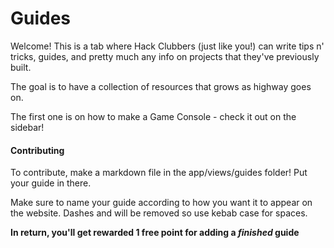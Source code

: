 # Guides

Welcome! This is a tab where Hack Clubbers (just like you!) can write tips n' tricks, guides, and pretty much any info on projects that they've previously built. 

The goal is to have a collection of resources that grows as highway goes on.

The first one is on how to make a Game Console - check it out on the sidebar!

#### Contributing

To contribute, make a markdown file in the app/views/guides folder! Put your guide in there.

Make sure to name your guide according to how you want it to appear on the website. Dashes and will be removed so use kebab case for spaces.

**In return, you'll get rewarded 1 free point for adding a *finished* guide**

